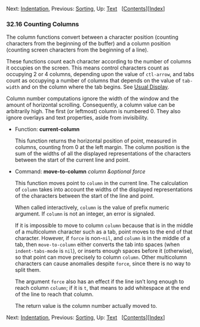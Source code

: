 <!-- This is the GNU Emacs Lisp Reference Manual
corresponding to Emacs version 27.2.

Copyright (C) 1990-1996, 1998-2021 Free Software Foundation,
Inc.

Permission is granted to copy, distribute and/or modify this document
under the terms of the GNU Free Documentation License, Version 1.3 or
any later version published by the Free Software Foundation; with the
Invariant Sections being "GNU General Public License," with the
Front-Cover Texts being "A GNU Manual," and with the Back-Cover
Texts as in (a) below.  A copy of the license is included in the
section entitled "GNU Free Documentation License."

(a) The FSF's Back-Cover Text is: "You have the freedom to copy and
modify this GNU manual.  Buying copies from the FSF supports it in
developing GNU and promoting software freedom." -->

<!-- Created by GNU Texinfo 6.7, http://www.gnu.org/software/texinfo/ -->

Next: [Indentation](Indentation.html), Previous: [Sorting](Sorting.html), Up: [Text](Text.html)   \[[Contents](index.html#SEC_Contents "Table of contents")]\[[Index](Index.html "Index")]

### 32.16 Counting Columns

The column functions convert between a character position (counting characters from the beginning of the buffer) and a column position (counting screen characters from the beginning of a line).

These functions count each character according to the number of columns it occupies on the screen. This means control characters count as occupying 2 or 4 columns, depending upon the value of `ctl-arrow`, and tabs count as occupying a number of columns that depends on the value of `tab-width` and on the column where the tab begins. See [Usual Display](Usual-Display.html).

Column number computations ignore the width of the window and the amount of horizontal scrolling. Consequently, a column value can be arbitrarily high. The first (or leftmost) column is numbered 0. They also ignore overlays and text properties, aside from invisibility.

*   Function: **current-column**

    This function returns the horizontal position of point, measured in columns, counting from 0 at the left margin. The column position is the sum of the widths of all the displayed representations of the characters between the start of the current line and point.

<!---->

*   Command: **move-to-column** *column \&optional force*

    This function moves point to `column` in the current line. The calculation of `column` takes into account the widths of the displayed representations of the characters between the start of the line and point.

    When called interactively, `column` is the value of prefix numeric argument. If `column` is not an integer, an error is signaled.

    If it is impossible to move to column `column` because that is in the middle of a multicolumn character such as a tab, point moves to the end of that character. However, if `force` is non-`nil`, and `column` is in the middle of a tab, then `move-to-column` either converts the tab into spaces (when `indent-tabs-mode` is `nil`), or inserts enough spaces before it (otherwise), so that point can move precisely to column `column`. Other multicolumn characters can cause anomalies despite `force`, since there is no way to split them.

    The argument `force` also has an effect if the line isn’t long enough to reach column `column`; if it is `t`, that means to add whitespace at the end of the line to reach that column.

    The return value is the column number actually moved to.

Next: [Indentation](Indentation.html), Previous: [Sorting](Sorting.html), Up: [Text](Text.html)   \[[Contents](index.html#SEC_Contents "Table of contents")]\[[Index](Index.html "Index")]
